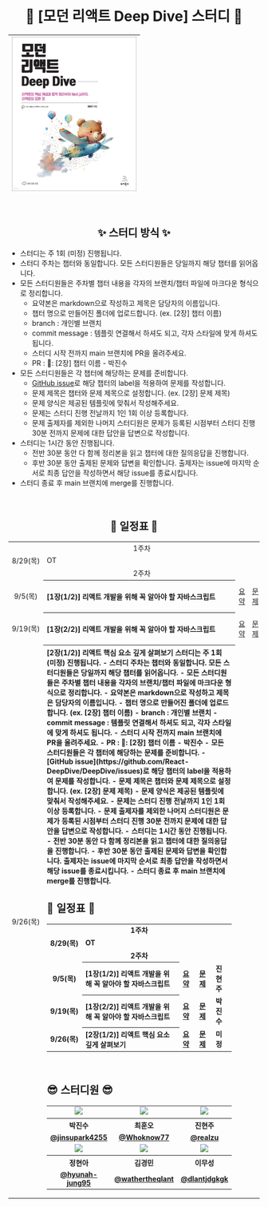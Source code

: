 <div align="center">

# 🐻 [모던 리액트 Deep Dive] 스터디 🐻

| <img src="./assets/deepdive.jpeg" width="250px" /> |
| ------------------------------------------------- |

<br />

## ✨ 스터디 방식 ✨

<div align="left">

- 스터디는 주 1회 (미정) 진행됩니다.
- 스터디 주차는 챕터와 동일합니다. 모든 스터디원들은 당일까지 해당 챕터를 읽어옵니다.
- 모든 스터디원들은 주차별 챕터 내용을 각자의 브랜치/챕터 파일에 마크다운 형식으로 정리합니다.
  - 요약본은 markdown으로 작성하고 제목은 담당자의 이름입니다.
  - 챕터 명으로 만들어진 폴더에 업로드합니다. (ex. [2장] 챕터 이름)
  - branch : 개인별 브랜치
  - commit message : 템플릿 연결해서 하셔도 되고, 각자 스타일에 맞게 하셔도 됩니다.
  - 스터디 시작 전까지 main 브랜치에 PR을 올려주세요.
  - PR : 🌱: [2장] 챕터 이름 - 박진수
- 모든 스터디원들은 각 챕터에 해당하는 문제를 준비합니다.
  - [GitHub issue](https://github.com/React-DeepDive/DeepDive/issues)로 해당 챕터의 label을 적용하여 문제를 작성합니다.
  - 문제 제목은 챕터와 문제 제목으로 설정합니다. (ex. [2장] 문제 제목)
  - 문제 양식은 제공된 템플릿에 맞춰서 작성해주세요.
  - 문제는 스터디 진행 전날까지 1인 1회 이상 등록합니다.
  - 문제 출제자를 제외한 나머지 스터디원은 문제가 등록된 시점부터 스터디 진행 30분 전까지 문제에 대한 답안을 답변으로 작성합니다.
- 스터디는 1시간 동안 진행됩니다.
  - 전반 30분 동안 다 함께 정리본을 읽고 챕터에 대한 질의응답을 진행합니다.
  - 후반 30분 동안 출제된 문제와 답변을 확인합니다. 출제자는 issue에 마지막 순서로 최종 답안을 작성하면서 해당 issue를 종료시킵니다.
- 스터디 종료 후 main 브랜치에 merge를 진행합니다.

</div>

<br />

## 📅 일정표 📅

<table>
<tbody>
<tr>
<td align="center" colspan="5">1주차</td>
</tr>
<tr>
<td align="center">8/29(목)</td>
<td colspan="4">OT</td>
</tr>
<tr>
<td align="center" colspan="5">2주차</td>
</tr>
<tr>
<td align="center">9/5(목)</td>
<th align="left">[1장(1/2)] 리액트 개발을 위해 꼭 알아야 할 자바스크립트</th>
<td><a href="https://github.com/React-DeepDive/DeepDive/tree/main/1%EC%9E%A5">요약</a></td>
<td><a href="https://github.com/React-DeepDive/DeepDive/issues?q=is%3Aissue+is%3Aclosed+label%3A1%EC%9E%A5">문제</a></td>
<td>진현주</td>
</tr>
<tr>
<td align="center">9/19(목)</td>
<th align="left">[1장(2/2)] 리액트 개발을 위해 꼭 알아야 할 자바스크립트</th>
<td><a href="https://github.com/React-DeepDive/DeepDive/tree/main/1%EC%9E%A5">요약</a></td>
<td><a href="https://github.com/React-DeepDive/DeepDive/issues?q=is%3Aissue+is%3Aclosed+label%3A1%EC%9E%A5">문제</a></td>
<td>박진수</td>
</tr>
<tr>
<td align="center">9/26(목)</td>
<th align="left">[2장(1/2)] 리액트 핵심 요소 깊게 살펴보기 스터디는 주 1회 (미정) 진행됩니다.
- 스터디 주차는 챕터와 동일합니다. 모든 스터디원들은 당일까지 해당 챕터를 읽어옵니다.
- 모든 스터디원들은 주차별 챕터 내용을 각자의 브랜치/챕터 파일에 마크다운 형식으로 정리합니다.
  - 요약본은 markdown으로 작성하고 제목은 담당자의 이름입니다.
  - 챕터 명으로 만들어진 폴더에 업로드합니다. (ex. [2장] 챕터 이름)
  - branch : 개인별 브랜치
  - commit message : 템플릿 연결해서 하셔도 되고, 각자 스타일에 맞게 하셔도 됩니다.
  - 스터디 시작 전까지 main 브랜치에 PR을 올려주세요.
  - PR : 🌱: [2장] 챕터 이름 - 박진수
- 모든 스터디원들은 각 챕터에 해당하는 문제를 준비합니다.
  - [GitHub issue](https://github.com/React-DeepDive/DeepDive/issues)로 해당 챕터의 label을 적용하여 문제를 작성합니다.
  - 문제 제목은 챕터와 문제 제목으로 설정합니다. (ex. [2장] 문제 제목)
  - 문제 양식은 제공된 템플릿에 맞춰서 작성해주세요.
  - 문제는 스터디 진행 전날까지 1인 1회 이상 등록합니다.
  - 문제 출제자를 제외한 나머지 스터디원은 문제가 등록된 시점부터 스터디 진행 30분 전까지 문제에 대한 답안을 답변으로 작성합니다.
- 스터디는 1시간 동안 진행됩니다.
  - 전반 30분 동안 다 함께 정리본을 읽고 챕터에 대한 질의응답을 진행합니다.
  - 후반 30분 동안 출제된 문제와 답변을 확인합니다. 출제자는 issue에 마지막 순서로 최종 답안을 작성하면서 해당 issue를 종료시킵니다.
- 스터디 종료 후 main 브랜치에 merge를 진행합니다.

</div>

<br />

## 📅 일정표 📅

<table>
<tbody>
<tr>
<td align="center" colspan="5">1주차</td>
</tr>
<tr>
<td align="center">8/29(목)</td>
<td colspan="4">OT</td>
</tr>
<tr>
<td align="center" colspan="5">2주차</td>
</tr>
<tr>
<td align="center">9/5(목)</td>
<th align="left">[1장(1/2)] 리액트 개발을 위해 꼭 알아야 할 자바스크립트</th>
<td><a href="https://github.com/React-DeepDive/DeepDive/tree/main/1%EC%9E%A5">요약</a></td>
<td><a href="https://github.com/React-DeepDive/DeepDive/issues?q=is%3Aissue+is%3Aclosed+label%3A1%EC%9E%A5">문제</a></td>
<td>진현주</td>
</tr>
<tr>
<td align="center">9/19(목)</td>
<th align="left">[1장(2/2)] 리액트 개발을 위해 꼭 알아야 할 자바스크립트</th>
<td><a href="https://github.com/React-DeepDive/DeepDive/tree/main/1%EC%9E%A5">요약</a></td>
<td><a href="https://github.com/React-DeepDive/DeepDive/issues?q=is%3Aissue+is%3Aclosed+label%3A1%EC%9E%A5">문제</a></td>
<td>박진수</td>
</tr>
<tr>
<td align="center">9/26(목)</td>
<th align="left">[2장(1/2)] 리액트 핵심 요소 깊게 살펴보기</th>
<td><a href="https://github.com/React-DeepDive/DeepDive/tree/main/2%EC%9E%A5">요약</a></td>
<td><a href="https://github.com/React-DeepDive/DeepDive/issues?q=is%3Aissue+is%3Aclosed+label%3A2%EC%9E%A5">문제</a></td>
<td>미정</td>
</tr>
</tbody>
</table>

<br />

## 😎 스터디원 😎

<table>
<tbody>
<tr>
    <td align="center"><img src="https://avatars.githubusercontent.com/u/116702892?v=4" width="120" /></td>
    <td align="center"><img src="https://avatars.githubusercontent.com/u/106851561?v=4" width="120" /></td>
    <td align="center"><img src="https://avatars.githubusercontent.com/u/97022695?v=4" width="120" /></td>
</tr>
<tr>
    <th align="center">박진수</th>
    <th align="center">최훈오</th>
    <th align="center">진현주</th>
</tr>
<tr>
    <td align="center" width="150"><a href="https://github.com/jinsupark4255">@jinsupark4255</a></td>
    <td align="center" width="150"><a href="https://github.com/Whoknow77">@Whoknow77</a></td>
    <td align="center" width="150"><a href="https://github.com/realzu">@realzu</a></td>
</tr>
<tr>
    <td align="center"><img src="https://avatars.githubusercontent.com/u/99706343?v=4" width="120" /></td>
    <td align="center"><img src="https://avatars.githubusercontent.com/u/49507512?v=4" width="120" /></td>
    <td align="center"><img src="https://avatars.githubusercontent.com/u/79708688?v=4" width="120" /></td>
</tr>
<tr>
    <th align="center">정현아</th>
    <th align="center">김경민</th>
    <th align="center">이무성</th>
</tr>
<tr>
    <td align="center" width="150"><a href="https://github.com/hyunah-jung95">@hyunah-jung95</a></td>
    <td align="center" width="150"><a href="https://github.com/wathertheqlant">@wathertheqlant</a></td>
    <td align="center" width="150"><a href="https://github.com/dlantjdgkgk">@dlantjdgkgk</a></td>
</tr>
</tbody>
</table>


</div>
